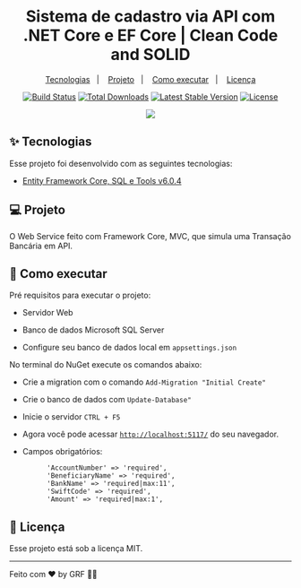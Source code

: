 <h1 align="center">Sistema de cadastro via API com .NET Core e EF Core | Clean Code and SOLID</h1>

<p align="center">
  <a href="#-tecnologias">Tecnologias</a>&nbsp;&nbsp;&nbsp;|&nbsp;&nbsp;&nbsp;
  <a href="#-projeto">Projeto</a>&nbsp;&nbsp;&nbsp;|&nbsp;&nbsp;&nbsp;
  <a href="#-como-executar">Como executar</a>&nbsp;&nbsp;&nbsp;|&nbsp;&nbsp;&nbsp;
  <a href="#-licença">Licença</a>
</p>

<p align="center">
<a href="https://travis-ci.org/laravel/framework"><img src="https://travis-ci.org/laravel/framework.svg" alt="Build Status"></a>
<a href="https://packagist.org/packages/laravel/framework"><img src="https://img.shields.io/packagist/dt/laravel/framework" alt="Total Downloads"></a>
<a href="https://packagist.org/packages/laravel/framework"><img src="https://img.shields.io/packagist/v/laravel/framework" alt="Latest Stable Version"></a>
<a href="https://packagist.org/packages/laravel/framework"><img src="https://img.shields.io/packagist/l/laravel/framework" alt="License"></a>
</p>

<p align="center">
    <img src="https://user-images.githubusercontent.com/48185499/166993847-25cb4b0b-d7c2-4cca-a3bc-979b16f4983e.gif"</p>

## ✨ Tecnologias

Esse projeto foi desenvolvido com as seguintes tecnologias:

- [Entity Framework Core, SQL e Tools v6.0.4](https://docs.microsoft.com/pt-br/ef/core/)

## 💻 Projeto

O Web Service feito com Framework Core, MVC, que simula uma Transação Bancária em API.


## 🚀 Como executar

Pré requisitos para executar o projeto:

- Servidor Web
- Banco de dados Microsoft SQL Server

- Configure seu banco de dados local em `appsettings.json`


  
No terminal do NuGet execute os comandos abaixo:
- Crie a migration com o comando `Add-Migration "Initial Create"`
- Crie o banco de dados com `Update-Database"`

- Inicie o servidor `CTRL + F5`
- Agora você pode acessar [`http://localhost:5117/`](http://localhost:5117/) do seu navegador.
- Campos obrigatórios:
    
            'AccountNumber' => 'required',
            'BeneficiaryName' => 'required',
            'BankName' => 'required|max:11',
            'SwiftCode' => 'required',
            'Amount' => 'required|max:1',
    
## 📄 Licença

Esse projeto está sob a licença MIT.

---

Feito com ♥ by GRF 👋🏻
